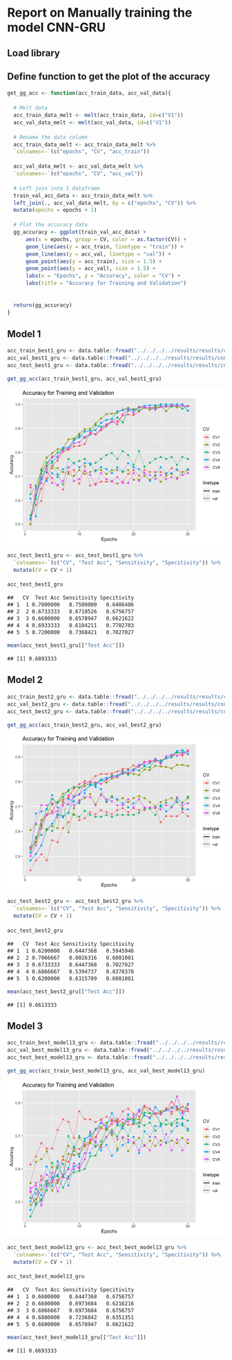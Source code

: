 Report on Manually training the model CNN-GRU
=============================================

Load library
------------

Define function to get the plot of the accuracy
-----------------------------------------------

``` r
get_gg_acc <- function(acc_train_data, acc_val_data){
  
  # Melt data
  acc_train_data_melt <- melt(acc_train_data, id=c("V1"))
  acc_val_data_melt <- melt(acc_val_data, id=c("V1"))
  
  # Rename the data column
  acc_train_data_melt <- acc_train_data_melt %>%
  `colnames<-`(c("epochs", "CV", "acc_train"))

  acc_val_data_melt <- acc_val_data_melt %>%
  `colnames<-`(c("epochs", "CV", "acc_val"))
  
  # Left join into 1 dataframe
  train_val_acc_data <- acc_train_data_melt %>% 
  left_join(., acc_val_data_melt, by = c("epochs", "CV")) %>% 
  mutate(epochs = epochs + 1)
  
  # Plot the accuracy data
  gg_accuracy <- ggplot(train_val_acc_data) +
      aes(x = epochs, group = CV, color = as.factor(CV)) + 
      geom_line(aes(y = acc_train, linetype = "train")) +
      geom_line(aes(y = acc_val, linetype = "val")) +
      geom_point(aes(y = acc_train), size = 1.5) +
      geom_point(aes(y = acc_val), size = 1.5) +
      labs(x = "Epochs", y = "Accuracy", color = "CV") +
      labs(title = "Accuracy for Training and Validation")
  
  
  return(gg_accuracy)
}
```

Model 1
-------

``` r
acc_train_best1_gru <- data.table::fread("../../../../results/results/cnn-gru/df_results_train_best1.csv")
acc_val_best1_gru <- data.table::fread("../../../../results/results/cnn-gru/df_results_val_best1.csv")
acc_test_best1_gru <- data.table::fread("../../../../results/results/cnn-gru/df_results_test_best1.csv")
```

``` r
get_gg_acc(acc_train_best1_gru, acc_val_best1_gru)
```

![](0010_report_cnn_gru_files/figure-markdown_github/unnamed-chunk-4-1.png)

``` r
acc_test_best1_gru <- acc_test_best1_gru %>% 
  `colnames<-`(c("CV", "Test Acc", "Sensitivity", "Specitivity")) %>% 
  mutate(CV = CV + 1)

acc_test_best1_gru
```

    ##   CV  Test Acc Sensitivity Specitivity
    ## 1  1 0.7000000   0.7500000   0.6486486
    ## 2  2 0.6733333   0.6710526   0.6756757
    ## 3  3 0.6600000   0.6578947   0.6621622
    ## 4  4 0.6933333   0.6184211   0.7702703
    ## 5  5 0.7200000   0.7368421   0.7027027

``` r
mean(acc_test_best1_gru[["Test Acc"]])
```

    ## [1] 0.6893333

Model 2
-------

``` r
acc_train_best2_gru <- data.table::fread("../../../../results/results/cnn-gru/df_results_train_best2.csv")
acc_val_best2_gru <- data.table::fread("../../../../results/results/cnn-gru/df_results_val_best2.csv")
acc_test_best2_gru <- data.table::fread("../../../../results/results/cnn-gru/df_results_test_best2.csv")
```

``` r
get_gg_acc(acc_train_best2_gru, acc_val_best2_gru)
```

![](0010_report_cnn_gru_files/figure-markdown_github/unnamed-chunk-8-1.png)

``` r
acc_test_best2_gru <- acc_test_best2_gru %>% 
  `colnames<-`(c("CV", "Test Acc", "Sensitivity", "Specitivity")) %>% 
  mutate(CV = CV + 1)

acc_test_best2_gru
```

    ##   CV  Test Acc Sensitivity Specitivity
    ## 1  1 0.6200000   0.6447368   0.5945946
    ## 2  2 0.7066667   0.8026316   0.6081081
    ## 3  3 0.6733333   0.6447368   0.7027027
    ## 4  4 0.6866667   0.5394737   0.8378378
    ## 5  5 0.6200000   0.6315789   0.6081081

``` r
mean(acc_test_best2_gru[["Test Acc"]])
```

    ## [1] 0.6613333

Model 3
-------

``` r
acc_train_best_model13_gru <- data.table::fread("../../../../results/results/cnn-gru/df_results_train_best_model13.csv")
acc_val_best_model13_gru <- data.table::fread("../../../../results/results/cnn-gru/df_results_val_best_model13.csv")
acc_test_best_model13_gru <- data.table::fread("../../../../results/results/cnn-gru/df_results_test_best_model13.csv")
```

``` r
get_gg_acc(acc_train_best_model13_gru, acc_val_best_model13_gru)
```

![](0010_report_cnn_gru_files/figure-markdown_github/unnamed-chunk-12-1.png)

``` r
acc_test_best_model13_gru <- acc_test_best_model13_gru %>% 
  `colnames<-`(c("CV", "Test Acc", "Sensitivity", "Specitivity")) %>% 
  mutate(CV = CV + 1)

acc_test_best_model13_gru
```

    ##   CV  Test Acc Sensitivity Specitivity
    ## 1  1 0.6600000   0.6447368   0.6756757
    ## 2  2 0.6600000   0.6973684   0.6216216
    ## 3  3 0.6866667   0.6973684   0.6756757
    ## 4  4 0.6800000   0.7236842   0.6351351
    ## 5  5 0.6600000   0.6578947   0.6621622

``` r
mean(acc_test_best_model13_gru[["Test Acc"]])
```

    ## [1] 0.6693333
